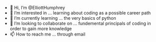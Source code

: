 - 👋 Hi, I’m @ElliottHumphrey
- 👀 I’m interested in ... learning about coding as a possible career path
- 🌱 I’m currently learning ... the very basics of python
- 💞️ I’m looking to collaborate on ... fundemental principals of coding in order to gain more knowledge
- 📫 How to reach me ... through email

<!---
ElliottHumphrey/ElliottHumphrey is a ✨ special ✨ repository because its `README.md` (this file) appears on your GitHub profile.
You can click the Preview link to take a look at your changes.
--->
